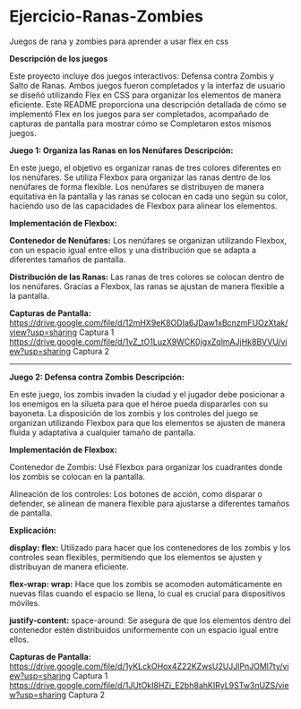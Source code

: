 # Ejercicio-Ranas-Zombies
Juegos de rana y zombies para aprender a usar flex en css

**Descripción de los juegos**

Este proyecto incluye dos juegos interactivos: Defensa contra Zombis y Salto de Ranas. Ambos juegos fueron completados y la interfaz de usuario se diseñó utilizando Flex en CSS para organizar los elementos de manera eficiente. Este README proporciona una descripción detallada de cómo se implementó Flex en los juegos para ser completados, acompañado de capturas de pantalla para mostrar cómo se Completaron estos mismos juegos.


**Juego 1: Organiza las Ranas en los Nenúfares**
**Descripción:**

En este juego, el objetivo es organizar ranas de tres colores diferentes en los nenúfares. Se utiliza Flexbox para organizar las ranas dentro de los nenúfares de forma flexible. Los nenúfares se distribuyen de manera equitativa en la pantalla y las ranas se colocan en cada uno según su color, haciendo uso de las capacidades de Flexbox para alinear los elementos.

**Implementación de Flexbox:**

**Contenedor de Nenúfares:** Los nenúfares se organizan utilizando Flexbox, con un espacio igual entre ellos y una distribución que se adapta a diferentes tamaños de pantalla.

**Distribución de las Ranas:** Las ranas de tres colores se colocan dentro de los nenúfares. Gracias a Flexbox, las ranas se ajustan de manera flexible a la pantalla.

**Capturas de Pantalla:**
https://drive.google.com/file/d/12mHX9eK8ODIa6JDaw1xBcnzmFUOzXtak/view?usp=sharing   Captura 1
https://drive.google.com/file/d/1vZ_tO1LuzX9WCK0jgxZqlmAJjHk8BVVU/view?usp=sharing   Captura 2

-----------------------------------------------------------------------------------------------------------------------------------------------------------------------------------------------------------------------------------------------


**Juego 2: Defensa contra Zombis**
**Descripción:**

En este juego, los zombis invaden la ciudad y el jugador debe posicionar a los enemigos en la silueta para que el héroe pueda dispararles con su bayoneta. La disposición de los zombis y los controles del juego se organizan utilizando Flexbox para que los elementos se ajusten de manera fluida y adaptativa a cualquier tamaño de pantalla.

**Implementación de Flexbox:**

Contenedor de Zombis: Usé Flexbox para organizar los cuadrantes donde los zombis se colocan en la pantalla.

Alineación de los controles: Los botones de acción, como disparar o defender, se alinean de manera flexible para ajustarse a diferentes tamaños de pantalla.

**Explicación:**

**display: flex:** Utilizado para hacer que los contenedores de los zombis y los controles sean flexibles, permitiendo que los elementos se ajusten y distribuyan de manera eficiente.

**flex-wrap: wrap:** Hace que los zombis se acomoden automáticamente en nuevas filas cuando el espacio se llena, lo cual es crucial para dispositivos móviles.

**justify-content:** space-around: Se asegura de que los elementos dentro del contenedor estén distribuidos uniformemente con un espacio igual entre ellos.

**Capturas de Pantalla:**
https://drive.google.com/file/d/1yKLckOHox4Z22KZwsU2UJJlPnJOMl7ty/view?usp=sharing   Captura 1
https://drive.google.com/file/d/1JUtOkI8HZi_E2bh8ahKIRyL9STw3nUZS/view?usp=sharing  Captura 2

